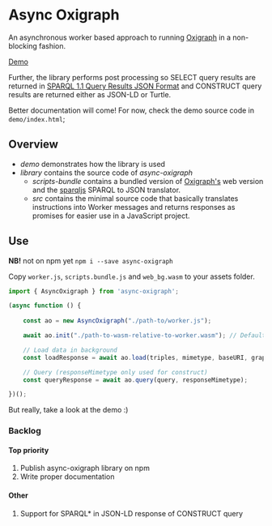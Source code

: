 # Async Oxigraph
An asynchronous worker based approach to running [Oxigraph](https://www.npmjs.com/package/oxigraph) in a non-blocking fashion.

[Demo](https://LBD-Hackers.github.io/async-oxigraph/demo/)

Further, the library performs post processing so SELECT query results are returned in [SPARQL 1.1 Query Results JSON Format](https://www.w3.org/TR/sparql11-results-json/) and CONSTRUCT query results are returned either as JSON-LD or Turtle.

Better documentation will come! For now, check the demo source code in `demo/index.html`;

## Overview

* *demo* demonstrates how the library is used
* *library* contains the source code of *async-oxigraph*
   * *scripts-bundle* contains a bundled version of [Oxigraph's](https://www.npmjs.com/package/oxigraph) web version and the [sparqljs](https://www.npmjs.com/package/sparqljs) SPARQL to JSON translator.
   * *src* contains the minimal source code that basically translates instructions into Worker messages and returns responses as promises for easier use in a JavaScript project.

## Use

**NB!** not on npm yet
`npm i --save async-oxigraph`

Copy `worker.js`, `scripts.bundle.js` and `web_bg.wasm` to your assets folder.

```javascript
import { AsyncOxigraph } from 'async-oxigraph';

(async function () {
    
    const ao = new AsyncOxigraph("./path-to/worker.js");

    await ao.init("./path-to-wasm-relative-to-worker.wasm"); // Default is same folder as worker.js

    // Load data in background
    const loadResponse = await ao.load(triples, mimetype, baseURI, graphURI);

    // Query (responseMimetype only used for construct)
    const queryResponse = await ao.query(query, responseMimetype);

})();
```

But really, take a look at the demo :)

### Backlog

#### Top priority
1. Publish async-oxigraph library on npm
1. Write proper documentation

#### Other
1. Support for SPARQL* in JSON-LD response of CONSTRUCT query